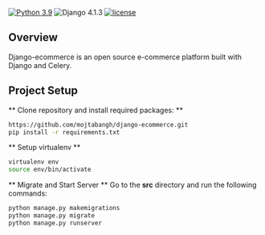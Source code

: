 [![Python 3.9](https://img.shields.io/badge/python-3.9-yellow.svg)](https://www.python.org/downloads/release/python-390/)
![Django 4.1.3](https://img.shields.io/badge/Django-4.1.3-green.svg)
[![license](https://img.shields.io/github/license/mojtabangh/django-ecommerce)](https://github.com/mojtabangh/django-ecommerce/blob/master/LICENSE)
## Overview
Django-ecommerce is an open source e-commerce platform built with Django and Celery.

## Project Setup
** Clone repository and install required packages: **
```sh
https://github.com/mojtabangh/django-ecommerce.git
pip install -r requirements.txt
```
** Setup virtualenv **
```sh
virtualenv env
source env/bin/activate
```
** Migrate and Start Server **
Go to the **src** directory and run the following commands:
```sh
python manage.py makemigrations
python manage.py migrate
python manage.py runserver
```